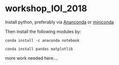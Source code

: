 # workshop_IOI_2018

Install python, preferably via [Ananconda](https://www.anaconda.com/download/) or [miniconda](https://conda.io/miniconda.html)

Then install the following modules by:

`conda install -c anaconda notebook`

`conda install pandas matplotlib`

more work needed here....


